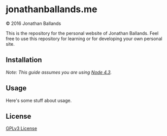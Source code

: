 # jonathanballands.me

© 2016 Jonathan Ballands

This is the repository for the personal website of Jonathan Ballands. Feel free
to use this repository for learning or for developing your own personal site.

## Installation

_Note: This guide assumes you are using [Node 4.3](https://nodejs.org/en/)._

## Usage

Here's some stuff about usage.

## License

[GPLv3 License](http://www.gnu.org/licenses/gpl.html)
